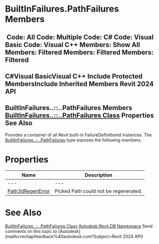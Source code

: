 # BuiltInFailures.PathFailures Members

﻿
 Code: All Code: Multiple Code: C# Code: Visual Basic Code: Visual C++  Members: Show All Members: Filtered Members: Filtered Members: Filtered   
---  
C#Visual BasicVisual C++
Include Protected MembersInclude Inherited Members
Revit 2024 API  
---  
BuiltInFailures..::..PathFailures Members  
[BuiltInFailures..::..PathFailures Class](c70c8471-f2bb-a445-4531-8ddb6406c2cc.md "BuiltInFailures.PathFailures Class") Properties See Also  
---  
Provides a container of all Revit built-in FailureDefinitionId instances.
The [BuiltInFailures..::..PathFailures](c70c8471-f2bb-a445-4531-8ddb6406c2cc.md "BuiltInFailures.PathFailures Class") type exposes the following members.
# Properties
| Name | Description |
| --- | --- |
| --- | --- | --- |
| [Path3dRegenError](a8f401a4-ca7c-9fe7-328a-d06df76e3ef5.md "Path3dRegenError Property") | Picked Path could not be regenerated. |

# See Also
[BuiltInFailures..::..PathFailures Class](c70c8471-f2bb-a445-4531-8ddb6406c2cc.md "BuiltInFailures.PathFailures Class")
[Autodesk.Revit.DB Namespace](87546ba7-461b-c646-cbb1-2cb8f5bff8b2.md "Autodesk.Revit.DB Namespace")
Send comments on this topic to [Autodesk](mailto:revitapifeedback%40autodesk.com?Subject=Revit 2024 API)
